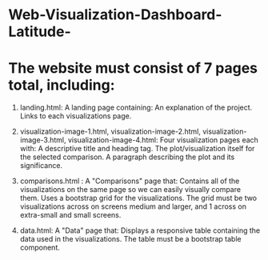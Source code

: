 # Web-Visualization-Dashboard-Latitude-

# The website must consist of 7 pages total, including:

1. landing.html: A landing page containing: An explanation of the project. Links to each visualizations page.

2. visualization-image-1.html, visualization-image-2.html, visualization-image-3.html, visualization-image-4.html: Four visualization pages each with: A descriptive title and heading tag. The plot/visualization itself for the selected comparison. A paragraph describing the plot and its significance.

2. comparisons.html : A "Comparisons" page that: Contains all of the visualizations on the same page so we can easily visually compare them. Uses a bootstrap grid for the visualizations. The grid must be two visualizations across on screens medium and larger, and 1 across on extra-small and small screens.

3. data.html: A "Data" page that: Displays a responsive table containing the data used in the visualizations. The table must be a bootstrap table component.
